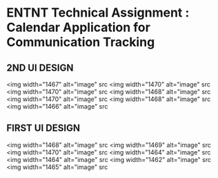 #  ENTNT Technical Assignment : Calendar Application for Communication Tracking
## 2ND UI DESIGN
<img width="1467" alt="image" src
<img width="1470" alt="image" src
<img width="1470" alt="image" src
<img width="1468" alt="image" src
<img width="1470" alt="image" src
<img width="1468" alt="image" src
<img width="1466" alt="image" src
## FIRST UI DESIGN
 <img width="1468" alt="image" src
 <img width="1469" alt="image" src
<img width="1470" alt="image" src
 <img width="1464" alt="image" src
<img width="1464" alt="image" src
<img width="1462" alt="image" src
<img width="1465" alt="image" src
